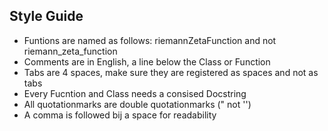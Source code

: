 ## Style Guide
* Funtions are named as follows: riemannZetaFunction and not riemann_zeta_function
* Comments are in English, a line below the Class or Function
* Tabs are 4 spaces, make sure they are registered as spaces and not as tabs
* Every Fucntion and Class needs a consised Docstring
* All quotationmarks are double quotationmarks (" not '')
* A comma is followed bij a space for readability
